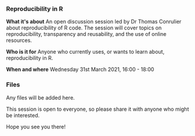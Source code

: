 ### Reproducibility in R 

**What it's about**
An open discussion session led by Dr Thomas Conrulier about reproducibility of R code. The session will cover topics on reproducibility, transparency and reusability, and the use of online resources.

**Who is it for**
Anyone who currently uses, or wants to learn about, reproducibility in R.

**When and where**
Wednesday 31st March 2021, 16:00 - 18:00

### Files 
Any files will be added here. 

This session is open to everyone, so please share it with anyone who might be interested.

Hope you see you there!
